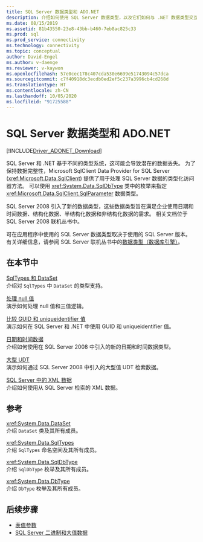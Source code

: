 ```yaml
---
title: SQL Server 数据类型和 ADO.NET
description: 介绍如何使用 SQL Server 数据类型，以及它们如何与 .NET 数据类型交互。
ms.date: 08/15/2019
ms.assetid: 81b43550-23e8-43bb-b460-7eb8ac825c33
ms.prod: sql
ms.prod_service: connectivity
ms.technology: connectivity
ms.topic: conceptual
author: David-Engel
ms.author: v-daenge
ms.reviewer: v-kaywon
ms.openlocfilehash: 57e0cec178c407cda530e6699e51743094c57dca
ms.sourcegitcommit: c7f40918dc3ecdb0ed2ef5c237a3996cb4cd268d
ms.translationtype: HT
ms.contentlocale: zh-CN
ms.lasthandoff: 10/05/2020
ms.locfileid: "91725588"
---
```

# <a name="sql-server-data-types-and-adonet"></a>SQL Server 数据类型和 ADO.NET

[!INCLUDE[Driver_ADONET_Download](../../../includes/driver_adonet_download.md)]

SQL Server 和 .NET 基于不同的类型系统，这可能会导致潜在的数据丢失。 为了保持数据完整性，Microsoft SqlClient Data Provider for SQL Server (<xref:Microsoft.Data.SqlClient>) 提供了用于处理 SQL Server 数据的类型化访问器方法。 可以使用 <xref:System.Data.SqlDbType> 类中的枚举来指定 <xref:Microsoft.Data.SqlClient.SqlParameter> 数据类型。  
  
SQL Server 2008 引入了新的数据类型，这些数据类型旨在满足企业使用日期和时间数据、结构化数据、半结构化数据和非结构化数据的需求。 相关文档位于 SQL Server 2008 联机丛书中。  
  
可在应用程序中使用的 SQL Server 数据类型取决于使用的 SQL Server 版本。 有关详细信息，请参阅 SQL Server 联机丛书中的[数据类型（数据库引擎）](/previous-versions/sql/sql-server-2008-r2/ms187594(v=sql.105))。
  
## <a name="in-this-section"></a>在本节中  
[SqlTypes 和 DataSet](sqltypes-dataset.md)  
介绍对 `SqlTypes` 中 `DataSet` 的类型支持。  
  
[处理 null 值](handle-null-values.md)  
演示如何处理 null 值和三值逻辑。  
  
[比较 GUID 和 uniqueidentifier 值](compare-guid-uniqueidentifier-values.md)  
演示如何在 SQL Server 和 .NET 中使用 GUID 和 uniqueidentifier 值。  
  
[日期和时间数据](date-time-data.md)  
介绍如何使用在 SQL Server 2008 中引入的新的日期和时间数据类型。  
  
[大型 UDT](large-udts.md)  
演示如何通过 SQL Server 2008 中引入的大型值 UDT 检索数据。  
  
[SQL Server 中的 XML 数据](xml-data-sql-server.md)  
介绍如何使用从 SQL Server 检索的 XML 数据。  
  
## <a name="reference"></a>参考  
<xref:System.Data.DataSet>  
介绍 `DataSet` 类及其所有成员。  
  
<xref:System.Data.SqlTypes>  
介绍 `SqlTypes` 命名空间及其所有成员。  
  
<xref:System.Data.SqlDbType>  
介绍 `SqlDbType` 枚举及其所有成员。  
  
<xref:System.Data.DbType>  
介绍 `DbType` 枚举及其所有成员。  
  
## <a name="next-steps"></a>后续步骤
- [表值参数](table-valued-parameters.md)
- [SQL Server 二进制和大值数据](sql-server-binary-large-value-data.md)